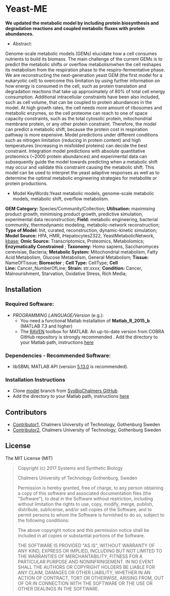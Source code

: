 # Yeast-ME

**We updated the metabolic model by including protein biosynthesis and degradation reactions and coupled metabolic fluxes with protein abundances.**

- Abstract:

Genome-scale metabolic models (GEMs) elucidate how a cell consumes nutrients to build its biomass. The main challenge of the current GEMs is to predict the metabolic shifts or overflow metabolismwhen the cell reshapes its metabolism from the respiration phase to the respiro-fermentative phase. We are reconstructing the next-generation yeast GEM (the first model for a eukaryotic cell) to overcome this limitation by using further information on how energy is consumed in the cell, such as protein translation and degradation reactions that take up approximately of 80% of total cell energy consumption. Additional intracellular constraints have been also included, such as cell volume, that can be coupled to protein abundances in the model. At high growth rates, the cell needs more amount of ribosomes and metabolic enzymes, so the cell proteome can reach to one of space capacity constraints, such as the total cytosolic protein, mitochondrial membrane protein, or any other protein constraint. Therefore, the model can predict a metabolic shift, because the protein cost in respiration pathway is more expensive. Model predictions under different conditions such as nitrogen limitation (reducing in protein content) and high temperatures (increasing in misfolded proteins) can decide the best constraint. Integration model predictions with absolute quantitative proteomics (~2000 protein abundances) and experimental data can subsequently guide the model towards predicting when a metabolic shift may occur and validate this constraint causing the metabolic shift. This model can be used to interpret the yeast adaptive responses as well as to determine the optimal metabolic engineering strategies for metabolite or protein productions. 

- Model KeyWords:Yeast metabolic models, genome-scale metabolic models, metabolic shift, overflow metabolism.

**GEM Category:** Species/Community/Collection; **Utilisation:** maximising product growth, minimising product growth, predictive simulation, experimental data reconstruction; **Field:** metabolic engineering, bacterial community, thermodynamic modeling, metabolic-network reconstruction; **Type of Model:** Init, curated, reconstruction, dynamic-kinetic simulation; **Model Source:** HPA, HMR, iHepatocytes2322, YeastMetabolicNetwork, [kbase](https://kbase.us/); **Omic Source:** Transcriptomics, Proteomics, Metabolomics; **Enzymatically Constrained** ; **Taxonomy:** Homo sapiens, Saccharomyces cerevisiae, Bacteria; **Metabolic System:** Mitochondrial metabolism, Fatty Acid Metabolism, Glucose Metabolism, General Metabolism; **Tissue:** NameOfTissue; **Bioreactor** ; **Cell Type:** CellType; **Cell Line:** Cancer_NumberOfLine; **Strain:** str.xxxx; **Condition:** Cancer, Malnourishment, Starvation, Oxidative Stress, Rich Media;




## Installation

### Required Software:

* *_PROGRAMMING LANGUAGE/Version_*  (e.g.):
  *  You need a functional Matlab installation of **Matlab_R_2015_b**  (MATLAB 7.3 and higher)
  * The [RAVEN](https://github.com/SysBioChalmers/RAVEN) toolbox for MATLAB. An up-to-date version from COBRA GitHub repository is strongly recommended . Add the directory to your Matlab path, instructions [here](https://se.mathworks.com/help/matlab/ref/addpath.html?requestedDomain=www.mathworks.com)

### Dependencies - Recommended Software:
* libSBML MATLAB API (version [5.13.0](https://sourceforge.net/projects/sbml/files/libsbml/5.13.0/stable/MATLAB%20interface/)  is recommended).


### Installation Instructions
* Clone [model](https://github.com/SysBioChalmers/) branch from [SysBioChalmers GitHub](https://github.com/SysBioChalmers)
* Add the directory to your Matlab path, instructions [here](https://se.mathworks.com/help/matlab/ref/addpath.html?requestedDomain=www.mathworks.com)


## Contributors
- [Contributor1](https://www.chalmers.se/en/Staff/Pages/.aspx), Chalmers University of Technology, Gothenburg Sweden
- [Contributor2](https://www.chalmers.se/en/staff/Pages/.aspx), Chalmers University of Technology, Gothenburg Sweden

## License
The MIT License (MIT)

> Copyright (c) 2017 Systems and Synthetic Biology
>
> Chalmers University of Technology Gothenburg, Sweden
>
>Permission is hereby granted, free of charge, to any person obtaining a copy
of this software and associated documentation files (the "Software"), to deal
in the Software without restriction, including without limitation the rights
to use, copy, modify, merge, publish, distribute, sublicense, and/or sell
copies of the Software, and to permit persons to whom the Software is
furnished to do so, subject to the following conditions:
>
>The above copyright notice and this permission notice shall be included in all
copies or substantial portions of the Software.
>
>THE SOFTWARE IS PROVIDED "AS IS", WITHOUT WARRANTY OF ANY KIND, EXPRESS OR
IMPLIED, INCLUDING BUT NOT LIMITED TO THE WARRANTIES OF MERCHANTABILITY,
FITNESS FOR A PARTICULAR PURPOSE AND NONINFRINGEMENT. IN NO EVENT SHALL THE
AUTHORS OR COPYRIGHT HOLDERS BE LIABLE FOR ANY CLAIM, DAMAGES OR OTHER
LIABILITY, WHETHER IN AN ACTION OF CONTRACT, TORT OR OTHERWISE, ARISING FROM,
OUT OF OR IN CONNECTION WITH THE SOFTWARE OR THE USE OR OTHER DEALINGS IN THE
SOFTWARE.
